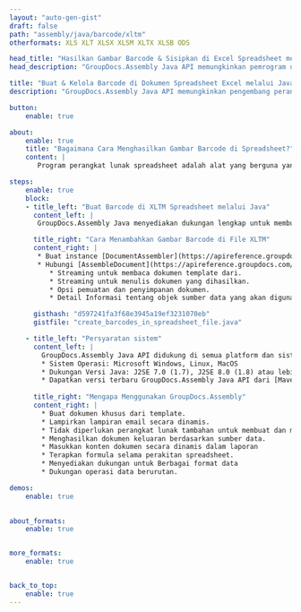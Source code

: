```yaml
---
layout: "auto-gen-gist"
draft: false
path: "assembly/java/barcode/xltm"
otherformats: XLS XLT XLSX XLSM XLTX XLSB ODS 

head_title: "Hasilkan Gambar Barcode & Sisipkan di Excel Spreadsheet melalui Java API"
head_description: "GroupDocs.Assembly Java API memungkinkan pemrogram untuk menghasilkan & menambahkan gambar barcode di dalam dokumen Spreadsheet Excel (XLS, XLT, XLSX, XLSM, XLTX, XLTM & XLSB)."

title: "Buat & Kelola Barcode di Dokumen Spreadsheet Excel melalui Java API"
description: "GroupDocs.Assembly Java API memungkinkan pengembang perangkat lunak untuk menghasilkan & mengelola Barcode secara terprogram dalam dokumen Excel Spreadsheet di dalam aplikasi Java & JSP."

button:
    enable: true

about:
    enable: true
    title: "Bagaimana Cara Menghasilkan Gambar Barcode di Spreadsheet?"
    content: |
       Program perangkat lunak spreadsheet adalah alat yang berguna yang memungkinkan pengguna untuk menyimpan, menganalisis, dan melaporkan data dalam jumlah besar. GroupDocs.Assembly adalah Java API hebat yang memudahkan pengembang perangkat lunak untuk membuat, mengatur, dan mencetak gambar barcode di dalam spreadsheet Excel. Barcode adalah kode digital yang menyimpan informasi yang dapat dibaca mesin yang membawa kecepatan dan akurasi ke sistem inventaris. Dengan menggunakan GroupDocs.Assembly Java API, Anda dapat menggambar banyak gambar barcode 1D & 2D secara terprogram dengan teks yang dipersonalisasi, tampilan, dan jenis penyandian berbeda di dalam spreadsheet Microsoft Excel. API juga memudahkan pengguna untuk mengelola Barcode mereka dan tidak memerlukan perangkat lunak eksternal atau alat pihak ketiga untuk diinstal. Ini mendukung fitur seperti memodifikasi ukuran gambar Barcode, pengaturan warna latar depan dan latar belakang, menyesuaikan ukuran font, penyesuaian resolusi gambar Barcode, koreksi otomatis teks barcode dan banyak lagi. 

steps:
    enable: true
    block:
    - title_left: "Buat Barcode di XLTM Spreadsheet melalui Java"
      content_left: |
       GroupDocs.Assembly Java menyediakan dukungan lengkap untuk membuat dan mengelola Barcode di dalam spreadsheet XLTM. Kode Java berikut menunjukkan cara membuat dan menyisipkan gambar kode batang di dalam dokumen Microsoft Excel Spreadsheet. 

      title_right: "Cara Menambahkan Gambar Barcode di File XLTM"
      content_right: |
       * Buat instance [DocumentAssembler](https://apireference.groupdocs.com/assembly/java/com.groupdocs.assembly/DocumentAssembler) 
       * Hubungi [AssembleDocument](https://apireference.groupdocs.com/assembly/java/com.groupdocs.assembly/DocumentAssembler#assembleDocument-java.io.InputStream-java.io.OutputStream-com.groupdocs.assembly.DataSourceInfo. ..-) metode dengan parameter berikut
          * Streaming untuk membaca dokumen template dari.
          * Streaming untuk menulis dokumen yang dihasilkan.
          * Opsi pemuatan dan penyimpanan dokumen.
          * Detail Informasi tentang objek sumber data yang akan digunakan. .

      gisthash: "d597241fa3f68e3945a19ef3231070eb"
      gistfile: "create_barcodes_in_spreadsheet_file.java"

    - title_left: "Persyaratan sistem"
      content_left: |
        GroupDocs.Assembly Java API didukung di semua platform dan sistem operasi utama. Itu dapat menghasilkan dokumen dalam Microsoft Word, Excel, PowerPoint, Outlook, OpenOffice & 50+ format lainnya. Untuk panduan persyaratan sistem lengkap, silakan kunjungi [persyaratan sistem](https://docs.groupdocs.com/assembly/java/system-requirements/) Sebelum menjalankan kode di bawah, pastikan Anda telah menginstal prasyarat berikut di sistem:
        * Sistem Operasi: Microsoft Windows, Linux, MacOS
        * Dukungan Versi Java: J2SE 7.0 (1.7), J2SE 8.0 (1.8) atau lebih tinggi
        * Dapatkan versi terbaru GroupDocs.Assembly Java API dari [Maven](https://mvnrepository.com/artifact/com.groupdocs/groupdocs-assembly/)
        
      title_right: "Mengapa Menggunakan GroupDocs.Assembly"
      content_right: |
        * Buat dokumen khusus dari template.
        * Lampirkan lampiran email secara dinamis.
        * Tidak diperlukan perangkat lunak tambahan untuk membuat dan mengotomatisasi dokumen.
        * Menghasilkan dokumen keluaran berdasarkan sumber data.
        * Masukkan konten dokumen secara dinamis dalam laporan
        * Terapkan formula selama perakitan spreadsheet.
        * Menyediakan dukungan untuk Berbagai format data
        * Dukungan operasi data berurutan. 

demos:
    enable: true
        

about_formats:
    enable: true


more_formats:
    enable: true


back_to_top:
    enable: true
---
```

